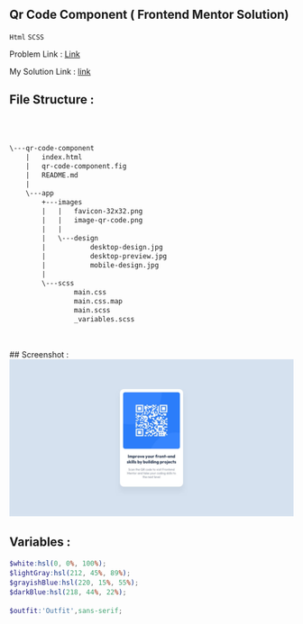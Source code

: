 ## Qr Code Component ( Frontend Mentor Solution)

`Html` `SCSS`

Problem Link : [Link](https://www.frontendmentor.io/challenges/qr-code-component-iux_sIO_H)

My Solution Link : [link](https://sm8uti.github.io/fronted-mentor-challenges/qr-code-component/)

## File Structure :
<br/>

```

\---qr-code-component
    |   index.html
    |   qr-code-component.fig
    |   README.md
    |
    \---app
        +---images
        |   |   favicon-32x32.png
        |   |   image-qr-code.png
        |   |
        |   \---design
        |           desktop-design.jpg
        |           desktop-preview.jpg
        |           mobile-design.jpg
        |
        \---scss
                main.css
                main.css.map
                main.scss
                _variables.scss


```
<br/>
## Screenshot : 
<br/>

<img src="https://raw.githubusercontent.com/SM8UTI/fronted-mentor-challenges/master/qr-code-component/app/images/design/desktop-design.jpg">

<br/>

## Variables :

```scss
$white:hsl(0, 0%, 100%);
$lightGray:hsl(212, 45%, 89%);
$grayishBlue:hsl(220, 15%, 55%);
$darkBlue:hsl(218, 44%, 22%);

$outfit:'Outfit',sans-serif;

```
